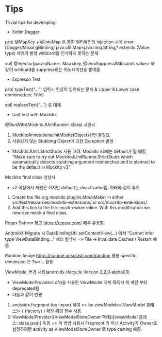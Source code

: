 # Tips
Trivial tips for developing

- Kotlin Dagger 

prb) @MapKey + @IntoMap 을 통한 멀티바인딩 injection 시에 
error: [Dagger/MissingBinding] java.util.Map<java.lang.String,? extends (Value type) 에러가 발생
wildcard를 인식하지 못하는 문제

sol) @Injector(paramName : Map<key, @JvmSuppressWildcards value> 와 같이 
wildcard를 suppress하는 어노테이션을 붙여줌

- Espresso Test

prb) typeText("...") 입력시 한글이 입력되는 문제 & Upper & Lower case combined(ex: Title)

sol) replaceText("...") 로 대체

- Unit test with Mockito

@RunWith(MockitoJUnitRunner::class) 사용시

1. MockitoAnnotations.initMocks(Object)선언 불필요 
2. 사용되지 않는 Stubbing Object에 대한 Exception 발생

* MocktioJUnit.StrictStubs 사용 고려: Mockito v3에는 default가 될 예정
"Make sure to try out MockitoJUnitRunner.StrictStubs which automatically detects stubbing argument mismatches and is planned to be the default in Mockito v3"

Mockito final class 생성시
- v2 이상에서 지원은 하지만 default는 deactivated임. 아래와 같이 추가
1. Create the file org.mockito.plugins.MockMaker in either src/test/resources/mockito-extensions/ or src/mockito-extensions/. 
2. Add this line to the file: mock-maker-inline. With this modification we now can mock a final class.

Regex Pattern 참고
https://regexr.com/ 매우 유용함.

AndroidX Migrate 시 DataBindingUtil.setContentView(...) 에서 "Cannot infer type ViewDataBinding..." 에러 발생시
=> File -> Invalidate Caches / Restart 해줌

Random Image 
https://source.unsplash.com/random 활용 specific dimension 은 ?w=... 활용

ViewModel 변경 내용(androidx.lifecycle Version 2.2.0-alpha03)
- ViewModelProviders.of()을 사용한 ViewModel 객체 획득시 위 버전 부터 deprecated됨
- 다음과 같이 변경
1. androidx.fragment-ktx import 하여 => by viewModels<(ViewModel 클래스)> { (factory) } 확장 위임 함수 사용
2. ViewModelProvider((ViewModelStoreOwner 객체))[(viewModel 클래스::class.java)] 이용
  => 이 방법 사용시 Fragment 가 아닌 Activity가 Owner로 설정하려면 activity as ViewModelStoreOwner 로 type casting 해줌.
